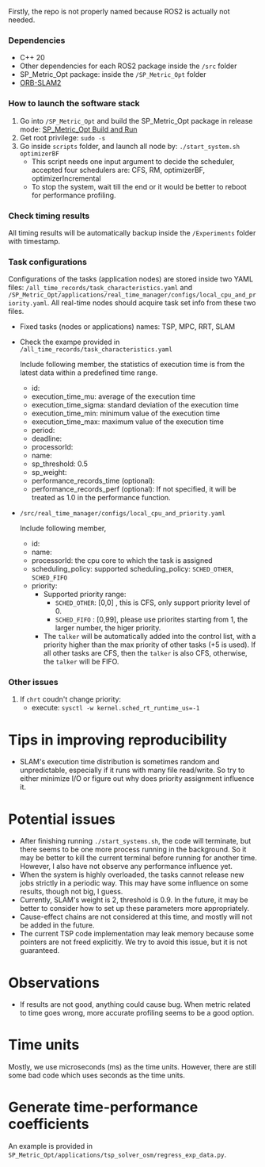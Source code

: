 Firstly, the repo is not properly named because ROS2 is actually not needed.

### Dependencies
- C++ 20
- Other dependencies for each ROS2 package inside the `/src` folder
- SP_Metric_Opt package: inside the `/SP_Metric_Opt` folder
- [ORB-SLAM2](https://github.com/zephyr06/ORB_SLAM2)

### How to launch the software stack
1. Go into `/SP_Metric_Opt` and build the SP_Metric_Opt package in release mode: [SP_Metric_Opt Build and Run](https://github.com/zephyr06/ROS2-SP-APPs/tree/main/SP_Metric_Opt#build-and-run)
1. Get root privilege: `sudo -s`
1. Go inside `scripts` folder, and launch all node by: `./start_system.sh optimizerBF`
    - This script needs one input argument to decide the scheduler, accepted four schedulers are: CFS, RM, optimizerBF, optimizerIncremental
    - To stop the system, wait till the end or it would be better to reboot for performance profiling.

### Check timing results
All timing results will be automatically backup inside the `/Experiments` folder with timestamp.

### Task configurations
Configurations of the tasks (application nodes) are stored inside two YAML files: `/all_time_records/task_characteristics.yaml` and `/SP_Metric_Opt/applications/real_time_manager/configs/local_cpu_and_priority.yaml`. All real-time nodes should acquire task set info from these two files. 

- Fixed tasks (nodes or applications) names: TSP, MPC, RRT, SLAM
- Check the exampe provided in `/all_time_records/task_characteristics.yaml`

    Include following member, the statistics of execution time is from the latest data within a predefined time range.
    - id:
    - execution_time_mu: average of the execution time
    - execution_time_sigma: standard deviation of the execution time
    - execution_time_min: minimum value of the execution time
    - execution_time_max: maximum value of the execution time
    - period:
    - deadline:
    - processorId:
    - name:
    - sp_threshold: 0.5
    - sp_weight: 
    - performance_records_time (optional): 
    - performance_records_perf (optional): If not specified, it will be treated as 1.0 in the performance function.

- `/src/real_time_manager/configs/local_cpu_and_priority.yaml`

    Include following member, 
    - id:
    - name:
    - processorId: the cpu core to which the task is assigned
    - scheduling_policy: supported scheduling_policy: `SCHED_OTHER`, `SCHED_FIFO`
    - priority: 
        - Supported priority range:
            - `SCHED_OTHER`: [0,0] , this is CFS, only support priority level of 0.
            - `SCHED_FIFO` : [0,99], please use priorites starting from 1, the larger number, the higer priority.
        - The `talker` will be automatically added into the control list, with a priority higher than the max priority of other tasks (+5 is used). If all other tasks are CFS, then the `talker` is also CFS, otherwise, the `talker` will be FIFO.

### Other issues

1. If `chrt` coudn't change priority:
    - execute: `sysctl -w kernel.sched_rt_runtime_us=-1`

# Tips in improving reproducibility
- SLAM's execution time distribution is sometimes random and unpredictable, especially if it runs with many file read/write. So try to either minimize I/O or figure out why does priority assignment influence it.

# Potential issues
- After finishing running `./start_systems.sh`, the code will terminate, but there seems to be one more process running in the background. So it may be better to kill the current terminal before running for another time. However, I also have not observe any performance influence yet.
- When the system is highly overloaded, the tasks cannot release new jobs strictly in a periodic way. This may have some influence on some results, though not big, I guess.
- Currently, SLAM's weight is 2, threshold is 0.9. In the future, it may be better to consider how to set up these parameters more appropriately.
- Cause-effect chains are not considered at this time, and mostly will not be added in the future.
- The current TSP code implementation may leak memory because some pointers are not freed explicitly. We try to avoid this issue, but it is not guaranteed.

# Observations
- If results are not good, anything could cause bug. When metric related to time goes wrong, more accurate profiling seems to be a good option.

# Time units
Mostly, we use microseconds (ms) as the time units. However, there are still some bad code which uses seconds as the time units.

# Generate time-performance coefficients
An example is provided in `SP_Metric_Opt/applications/tsp_solver_osm/regress_exp_data.py`.

